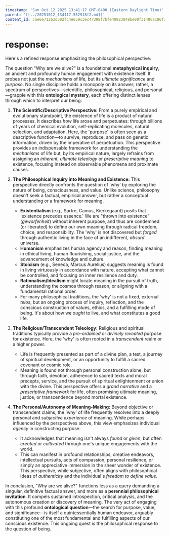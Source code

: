 ```yaml
---
timestamp: 'Sun Oct 12 2025 13:41:17 GMT-0400 (Eastern Daylight Time)'
parent: '[[../20251012_134117.552518f2.md]]'
content_id: cae6e71263d502fc4e659c3ec47398f7bfe40923848be00f31406ac86f389e78
---
```


# response:

Here's a refined response emphasizing the philosophical perspective:

The question "Why are we alive?" is a foundational **metaphysical inquiry**, an ancient and profoundly human engagement with existence itself. It probes not just the *mechanisms* of life, but its *ultimate significance* and *purpose*. No single discipline holds a monopoly on its answer; rather, a spectrum of perspectives—scientific, philosophical, religious, and personal—grapple with this **ontological mystery**, each offering distinct lenses through which to interpret our being:

1. **The Scientific/Descriptive Perspective:**
   From a purely empirical and evolutionary standpoint, the existence of life is a product of natural processes. It describes *how* life arose and perpetuates: through billions of years of chemical evolution, self-replicating molecules, natural selection, and adaptation. Here, the 'purpose' is often seen as a descriptive function—to survive, reproduce, and pass on genetic information, driven by the imperative of perpetuation. This perspective provides an indispensable framework for understanding the *mechanisms* of life but, by its empirical nature, largely refrains from assigning an *inherent, ultimate teleology* or *prescriptive meaning* to existence, focusing instead on observable phenomena and proximate causes.

2. **The Philosophical Inquiry into Meaning and Existence:**
   This perspective directly confronts the question of 'why' by exploring the nature of being, consciousness, and value. Unlike science, philosophy doesn't seek a factual, empirical answer, but rather a conceptual understanding or a framework for meaning.
   * **Existentialism** (e.g., Sartre, Camus, Kierkegaard) posits that 'existence precedes essence.' We are "thrown into existence" (*geworfenheit*) without inherent purpose, and thus are condemned (or liberated) to define our own meaning through radical freedom, choice, and responsibility. The 'why' is not discovered but *forged* through authentic living in the face of an indifferent, *absurd* universe.
   * **Humanism** emphasizes human agency and reason, finding meaning in ethical living, human flourishing, social justice, and the advancement of knowledge and culture.
   * **Stoicism** (e.g., Seneca, Marcus Aurelius) suggests meaning is found in living virtuously in accordance with nature, accepting what cannot be controlled, and focusing on inner resilience and duty.
   * **Rationalism/Idealism** might locate meaning in the pursuit of truth, understanding the cosmos through reason, or aligning with a fundamental rational order.
   * For many philosophical traditions, the 'why' is not a fixed, external *telos*, but an ongoing process of inquiry, reflection, and the conscious construction of values, ethics, and a fulfilling mode of being. It's about how we *ought* to live, and what constitutes a good life.

3. **The Religious/Transcendent Teleology:**
   Religious and spiritual traditions typically provide a *pre-ordained* or *divinely revealed* purpose for existence. Here, the 'why' is often rooted in a *transcendent* realm or a higher power.
   * Life is frequently presented as part of a divine plan, a test, a journey of spiritual development, or an opportunity to fulfill a sacred covenant or cosmic role.
   * Meaning is found not through personal construction alone, but through faith, devotion, adherence to sacred texts and moral precepts, service, and the pursuit of spiritual enlightenment or union with the divine. This perspective offers a *grand narrative* and a *prescriptive framework* for life, often promising ultimate meaning, justice, or transcendence beyond mortal existence.

4. **The Personal/Autonomy of Meaning-Making:**
   Beyond objective or transcendent claims, the 'why' of life frequently resolves into a deeply personal and *subjective experience* of meaning. While perhaps influenced by the perspectives above, this view emphasizes individual *agency* in constructing purpose.
   * It acknowledges that meaning isn't always *found* or *given*, but often *created* or *cultivated* through one's unique engagements with the world.
   * This can manifest in profound relationships, creative endeavors, intellectual pursuits, acts of compassion, personal resilience, or simply an appreciative immersion in the sheer wonder of existence. This perspective, while subjective, often aligns with philosophical ideas of *authenticity* and the individual's *freedom to define value*.

In conclusion, "Why are we alive?" functions less as a query demanding a singular, definitive factual answer, and more as a **perennial philosophical invitation**. It compels sustained introspection, critical analysis, and the autonomous creation or discovery of meaning. The very act of engaging with this profound **ontological question**—the search for purpose, value, and significance—is itself a quintessentially human endeavor, arguably constituting one of the most fundamental and fulfilling aspects of our conscious existence. This ongoing quest *is* the philosophical response to the question of being.
